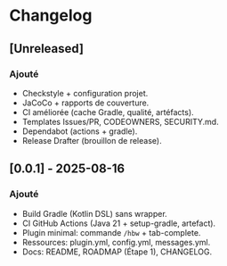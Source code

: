 # Changelog

## [Unreleased]
### Ajouté
- Checkstyle + configuration projet.
- JaCoCo + rapports de couverture.
- CI améliorée (cache Gradle, qualité, artéfacts).
- Templates Issues/PR, CODEOWNERS, SECURITY.md.
- Dependabot (actions + gradle).
- Release Drafter (brouillon de release).

## [0.0.1] - 2025-08-16
### Ajouté
- Build Gradle (Kotlin DSL) sans wrapper.
- CI GitHub Actions (Java 21 + setup-gradle, artefact).
- Plugin minimal: commande `/hbw` + tab-complete.
- Ressources: plugin.yml, config.yml, messages.yml.
- Docs: README, ROADMAP (Étape 1), CHANGELOG.

